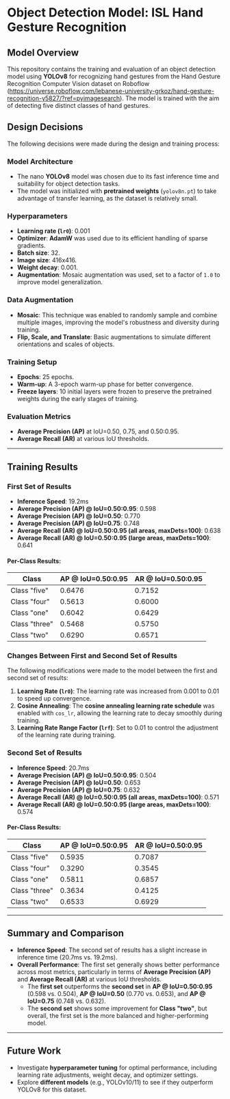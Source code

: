 # Object Detection Model: ISL Hand Gesture Recognition

## Model Overview
This repository contains the training and evaluation of an object detection model using **YOLOv8** for recognizing hand gestures from the Hand Gesture Recognition Computer Vision dataset on Roboflow (https://universe.roboflow.com/lebanese-university-grkoz/hand-gesture-recognition-y5827/?ref=pyimagesearch). The model is trained with the aim of detecting five distinct classes of hand gestures.

## Design Decisions
The following decisions were made during the design and training process:

### Model Architecture
- The nano **YOLOv8** model was chosen due to its fast inference time and suitability for object detection tasks.
- The model was initialized with **pretrained weights** (`yolov8n.pt`) to take advantage of transfer learning, as the dataset is relatively small.

### Hyperparameters
- **Learning rate (`lr0`)**: 0.001 
- **Optimizer**: **AdamW** was used due to its efficient handling of sparse gradients.
- **Batch size**: 32.
- **Image size**: 416x416.
- **Weight decay**: 0.001.
- **Augmentation**: Mosaic augmentation was used, set to a factor of `1.0` to improve model generalization.

### Data Augmentation
- **Mosaic**: This technique was enabled to randomly sample and combine multiple images, improving the model's robustness and diversity during training.
- **Flip, Scale, and Translate**: Basic augmentations to simulate different orientations and scales of objects.
  
### Training Setup
- **Epochs**: 25 epochs.
- **Warm-up**: A 3-epoch warm-up phase for better convergence.
- **Freeze layers**: 10 initial layers were frozen to preserve the pretrained weights during the early stages of training.

### Evaluation Metrics
- **Average Precision (AP)** at IoU=0.50, 0.75, and 0.50:0.95.
- **Average Recall (AR)** at various IoU thresholds.
  
---

## Training Results

### First Set of Results
- **Inference Speed**: 19.2ms
- **Average Precision (AP) @ IoU=0.50:0.95**: 0.598
- **Average Precision (AP) @ IoU=0.50**: 0.770
- **Average Precision (AP) @ IoU=0.75**: 0.748
- **Average Recall (AR) @ IoU=0.50:0.95 (all areas, maxDets=100)**: 0.638
- **Average Recall (AR) @ IoU=0.50:0.95 (large areas, maxDets=100)**: 0.641

#### Per-Class Results:
| Class   | AP @ IoU=0.50:0.95 | AR @ IoU=0.50:0.95 |
|---------|--------------------|--------------------|
| Class "five" | 0.6476 | 0.7152 |
| Class "four" | 0.5613 | 0.6000 |
| Class "one" | 0.6042 | 0.6429 |
| Class "three" | 0.5468 | 0.5750 |
| Class "two" | 0.6290 | 0.6571 |

### Changes Between First and Second Set of Results
The following modifications were made to the model between the first and second set of results:

1. **Learning Rate (`lr0`)**: The learning rate was increased from 0.001 to 0.01 to speed up convergence.
2. **Cosine Annealing**: The **cosine annealing learning rate schedule** was enabled with `cos_lr`, allowing the learning rate to decay smoothly during training.
3. **Learning Rate Range Factor (`lrf`)**: Set to 0.01 to control the adjustment of the learning rate during training.

### Second Set of Results
- **Inference Speed**: 20.7ms
- **Average Precision (AP) @ IoU=0.50:0.95**: 0.504
- **Average Precision (AP) @ IoU=0.50**: 0.653
- **Average Precision (AP) @ IoU=0.75**: 0.632
- **Average Recall (AR) @ IoU=0.50:0.95 (all areas, maxDets=100)**: 0.571
- **Average Recall (AR) @ IoU=0.50:0.95 (large areas, maxDets=100)**: 0.574

#### Per-Class Results:
| Class   | AP @ IoU=0.50:0.95 | AR @ IoU=0.50:0.95 |
|---------|--------------------|--------------------|
| Class "five" | 0.5935 | 0.7087 |
| Class "four" | 0.3290 | 0.3545 |
| Class "one" | 0.5811 | 0.6857 |
| Class "three" | 0.3634 | 0.4125 |
| Class "two" | 0.6533 | 0.6929 |

---

## Summary and Comparison
- **Inference Speed**: The second set of results has a slight increase in inference time (20.7ms vs. 19.2ms).
- **Overall Performance**: The first set generally shows better performance across most metrics, particularly in terms of **Average Precision (AP)** and **Average Recall (AR)** at various IoU thresholds.
  - The **first set** outperforms the **second set** in **AP @ IoU=0.50:0.95** (0.598 vs. 0.504), **AP @ IoU=0.50** (0.770 vs. 0.653), and **AP @ IoU=0.75** (0.748 vs. 0.632).
  - The **second set** shows some improvement for **Class "two"**, but overall, the first set is the more balanced and higher-performing model.

---

## Future Work
- Investigate **hyperparameter tuning** for optimal performance, including learning rate adjustments, weight decay, and optimizer settings.
- Explore **different models** (e.g., YOLOv10/11) to see if they outperform YOLOv8 for this dataset.


